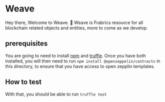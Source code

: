 # Weave

Hey there, Welcome to Weave. :wave:
Weave is Frabrics resource for all blockchain related objects and entities, more to come as we develop.

## prerequisites
You are going to need to install [npm](https://www.npmjs.com/) and [truffle](https://www.trufflesuite.com/truffle).
Once you have both installed, you will then need to run `npm install @openzeppelin/contracts` in this directory, to ensure that you have access to open zepplin templates.

## How to test
With that, you should be able to run `truffle test`

